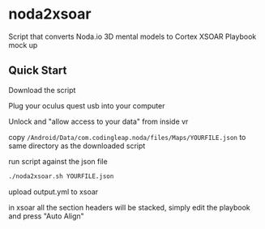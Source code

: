 # noda2xsoar
Script that converts Noda.io 3D mental models to  Cortex XSOAR Playbook mock up

## Quick Start

Download the script

Plug your oculus quest usb into your computer

Unlock and "allow access to your data" from inside vr

copy ```/Android/Data/com.codingleap.noda/files/Maps/YOURFILE.json``` to same directory as the downloaded script

run script against the json file
```sh
./noda2xsoar.sh YOURFILE.json
```

upload output.yml to xsoar

in xsoar all the section headers will be stacked, simply edit the playbook and press "Auto Align"
